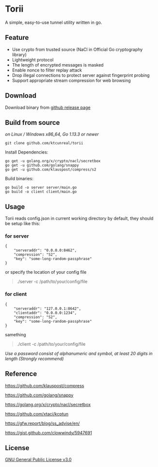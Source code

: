 # Torii
A simple, easy-to-use tunnel utility written in go.

## Feature
- Use crypto from trusted source (NaCl in Official Go cryptography library)
- Lightweight protocol
- The length of encrypted messages is masked
- Enable nonce to filter replay attack
- Drop illegal connections to protect server against fingerprint probing
- Support appropriate stream compression for web browsing

## Download
Download binary from [github release page](https://github.com/ktcunreal/torii/releases)

## Build from source
*on Linux / Windows x86_64, Go 1.13.3 or newer*

```
git clone github.com/ktcunreal/torii
``` 
Install Dependencies:
```
go get -u golang.org/x/crypto/nacl/secretbox 
go get -u github.com/golang/snappy
go get -u github.com/klauspost/compress/s2
```

Build binaries:
```
go build -o server server/main.go 
go build -o client client/main.go
```

## Usage
Torii reads config.json in current working directory by default, they should be setup like this:
### for server

```
{
    "serveraddr": "0.0.0.0:8462",
    "compression": "S2",
    "key": "some-long-random-passphrase"
}
```
or specify the location of your config file 
> ./server -c /path/to/your/config/file 

### for client

```
{
    "serveraddr": "127.0.0.1:8642",
    "clientaddr": "0.0.0.0:1234",
    "compression": "S2",
    "key": "some-long-random-passphrase"
}
```
samething
> ./client -c /path/to/your/config/file 

*Use a password consist of alphanumeric and symbol, at least 20 digits in length (Strongly recommend)*

## Reference
https://github.com/klauspost/compress

https://github.com/golang/snappy

https://golang.org/x/crypto/nacl/secretbox

https://github.com/xtaci/kcptun

https://gfw.report/blog/ss_advise/en/

https://gist.github.com/clowwindy/5947691

## License
[GNU General Public License v3.0](https://raw.githubusercontent.com/ktcunreal/torii/master/LICENSE)